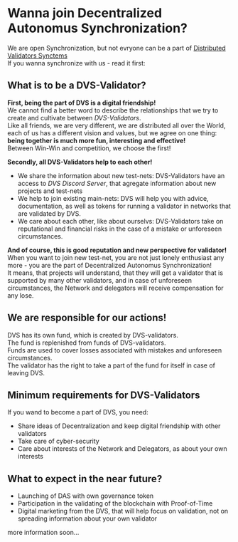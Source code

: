 # Wanna join Decentralized Autonomus Synchronization?

We are open Synchronization, but not evryone can be a part of [Distributed Validators Synctems](https://github.com/Distributed-Validators-Synctems/self-identity/blob/main/meet-our-validators.md) <br />
If you wanna synchronize with us - read it first:

## What is to be a DVS-Validator?

**First, being the part of DVS is a digital friendship!** <br />
We cannot find a better word to describe the relationships that we try to create and cultivate between *DVS-Validators*. <br />
Like all friends, we are very different, we are distributed all over the World, each of us has a different vision and values, but we agree on one thing: **being together is much more fun, interesting and effective!** <br />
Between Win-Win and competition, we choose the first! <br />

**Secondly, all DVS-Validators help to each other!** <br />
- We share the information about new test-nets: DVS-Validators have an access to *DVS Discord Server*, that agregate information about new projects and test-nets <br />
- We help to join existing main-nets: DVS will help you with advice, documentation, as well as tokens for running a validator in networks that are validated by DVS. <br />
- We care about each other, like about ourselvs: DVS-Validators take on reputational and financial risks in the case of a mistake or unforeseen circumstances. <br />

**And of course, this is good reputation and new perspective for validator!** <br />
When you want to join new test-net, you are not just lonely enthusiast any more - you are the part of Decentralized Autonomus Synchronization! <br />
It means, that projects will understand, that they will get a validator that is supported by many other validators, and in case of unforeseen circumstances, the Network and delegators will receive compensation for any lose. <br />

## We are responsible for our actions!

DVS has its own fund, which is created by DVS-validators. <br />
The fund is replenished from funds of DVS-validators. <br />
Funds are used to cover losses associated with mistakes and unforeseen circumstances. <br />
The validator has the right to take a part of the fund for itself in case of leaving DVS. <br />

## Minimum requirements for DVS-Validators

If you wand to become a part of DVS, you need: <br />
- Share ideas of Decentralization and keep digital friendship with other validators <br />
- Take care of cyber-security <br />
- Care about interests of the Network and Delegators, as about your own interests <br />

## What to expect in the near future?

- Launching of DAS with own governance token <br />
- Participation in the validating of the blockchain with Proof-of-Time <br />
- Digital marketing from the DVS, that will help focus on validation, not on spreading information about your own validator <br />

more information soon...
